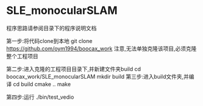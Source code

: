 # SLE_monocularSLAM
程序思路请参阅目录下的程序说明文档

第一步:将代码clone到本地
git clone https://github.com/oym1994/boocax_work
注意,无法单独克隆该项目,必须克隆整个工程项目

第二步:进入克隆的工程项目目录下,并新建文件夹build
cd boocax_work/SLE_monocularSLAM
mkdir build
第三步:进入build文件夹,并编译
cd build
cmake ..
make

第四步:运行
./bin/test_vedio

